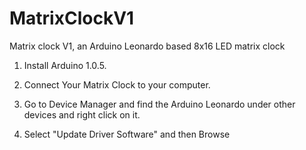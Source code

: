 MatrixClockV1
=============

Matrix clock V1, an Arduino Leonardo based 8x16 LED matrix clock

1. Install Arduino 1.0.5.

2. Connect Your Matrix Clock to your computer.

3. Go to Device Manager and find the Arduino Leonardo under other devices and right click on it.

4. Select "Update Driver Software" and then Browse




